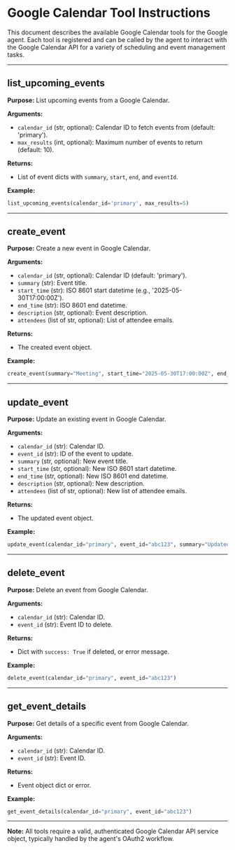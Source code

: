 # Google Calendar Tool Instructions

This document describes the available Google Calendar tools for the Google agent. Each tool is registered and can be called by the agent to interact with the Google Calendar API for a variety of scheduling and event management tasks.

---

## list_upcoming_events
**Purpose:** List upcoming events from a Google Calendar.

**Arguments:**
- `calendar_id` (str, optional): Calendar ID to fetch events from (default: 'primary').
- `max_results` (int, optional): Maximum number of events to return (default: 10).

**Returns:**
- List of event dicts with `summary`, `start`, `end`, and `eventId`.

**Example:**
```python
list_upcoming_events(calendar_id='primary', max_results=5)
```

---

## create_event
**Purpose:** Create a new event in Google Calendar.

**Arguments:**
- `calendar_id` (str, optional): Calendar ID (default: 'primary').
- `summary` (str): Event title.
- `start_time` (str): ISO 8601 start datetime (e.g., '2025-05-30T17:00:00Z').
- `end_time` (str): ISO 8601 end datetime.
- `description` (str, optional): Event description.
- `attendees` (list of str, optional): List of attendee emails.

**Returns:**
- The created event object.

**Example:**
```python
create_event(summary="Meeting", start_time="2025-05-30T17:00:00Z", end_time="2025-05-30T18:00:00Z", description="Discuss roadmap", attendees=["user@example.com"])
```

---

## update_event
**Purpose:** Update an existing event in Google Calendar.

**Arguments:**
- `calendar_id` (str): Calendar ID.
- `event_id` (str): ID of the event to update.
- `summary` (str, optional): New event title.
- `start_time` (str, optional): New ISO 8601 start datetime.
- `end_time` (str, optional): New ISO 8601 end datetime.
- `description` (str, optional): New description.
- `attendees` (list of str, optional): New list of attendee emails.

**Returns:**
- The updated event object.

**Example:**
```python
update_event(calendar_id="primary", event_id="abc123", summary="Updated Meeting")
```

---

## delete_event
**Purpose:** Delete an event from Google Calendar.

**Arguments:**
- `calendar_id` (str): Calendar ID.
- `event_id` (str): Event ID to delete.

**Returns:**
- Dict with `success: True` if deleted, or error message.

**Example:**
```python
delete_event(calendar_id="primary", event_id="abc123")
```

---

## get_event_details
**Purpose:** Get details of a specific event from Google Calendar.

**Arguments:**
- `calendar_id` (str): Calendar ID.
- `event_id` (str): Event ID.

**Returns:**
- Event object dict or error.

**Example:**
```python
get_event_details(calendar_id="primary", event_id="abc123")
```

---

**Note:** All tools require a valid, authenticated Google Calendar API service object, typically handled by the agent's OAuth2 workflow.
